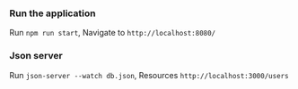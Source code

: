 ### Run the application 

Run `npm run start`, Navigate to `http://localhost:8080/`

### Json server
Run `json-server --watch db.json`,  Resources `http://localhost:3000/users`